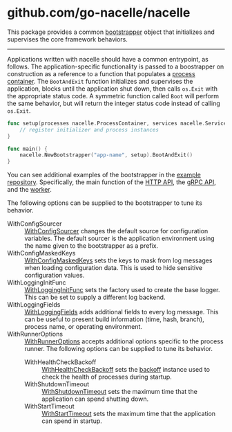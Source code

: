 # github.com/go-nacelle/nacelle

This package provides a common [bootstrapper](https://godoc.org/github.com/go-nacelle/nacelle#Bootstrapper) object that initializes and supervises the core framework behaviors.

---

Applications written with nacelle should have a common entrypoint, as follows. The application-specific functionality is passed to a boostrapper on construction as a reference to a function that populates a [process container](https://nacelle.dev/docs/core/process). The `BootAndExit` function initializes and supervises the application, blocks until the application shut down, then calls `os.Exit` with the appropriate status code. A symmetric function called `Boot` will perform the same behavior, but will return the integer status code instead of calling `os.Exit`.

```go
func setup(processes nacelle.ProcessContainer, services nacelle.ServiceContainer) error {
    // register initializer and process instances
}

func main() {
    nacelle.NewBootstrapper("app-name", setup).BootAndExit()
}
```

You can see additional examples of the bootstrapper in the [example repository](https://github.com/go-nacelle/example). Specifically, the main function of the [HTTP API](https://github.com/go-nacelle/example/blob/843979aaa86786784a1ca3646e8d0d1f69e29c65/cmd/http-api/main.go#L17), the [gRPC API](https://github.com/go-nacelle/example/blob/843979aaa86786784a1ca3646e8d0d1f69e29c65/cmd/grpc-api/main.go#L16), and the [worker](https://github.com/go-nacelle/example/blob/843979aaa86786784a1ca3646e8d0d1f69e29c65/cmd/worker/main.go#L17).

The following options can be supplied to the bootstrapper to tune its behavior.

<dl>
  <dt>WithConfigSourcer</dt>
  <dd><a href="https://godoc.org/github.com/go-nacelle/nacelle#WithConfigSourcer">WithConfigSourcer</a> changes the default source for configuration variables. The default sourcer is the application environment using the name given to the bootstrapper as a prefix.</dd>

  <dt>WithConfigMaskedKeys</dt>
  <dd><a href="https://godoc.org/github.com/go-nacelle/nacelle#WithConfigMaskedKeys">WithConfigMaskedKeys</a> sets the keys to mask from log messages when loading configuration data. This is used to hide sensitive configuration values.</dd>

  <dt>WithLoggingInitFunc</dt>
  <dd><a href="https://godoc.org/github.com/go-nacelle/nacelle#WithLoggingInitFunc">WithLoggingInitFunc</a> sets the factory used to create the base logger. This can be set to supply a different log backend.</dd>

  <dt>WithLoggingFields</dt>
  <dd><a href="https://godoc.org/github.com/go-nacelle/nacelle#WithLoggingFields">WithLoggingFields</a> adds additional fields to every log message. This can be useful to present build information (time, hash, branch), process name, or operating environment.</dd>

  <dt>WithRunnerOptions</dt>
  <dd>
    <a href="https://godoc.org/github.com/go-nacelle/nacelle#WithRunnerOptions">WithRunnerOptions</a> accepts additional options specific to the process runner. The following options can be supplied to tune its behavior.
    <!---->
    <dl>
      <dt>WithHealthCheckBackoff</dt>
      <dd><a href="https://godoc.org/github.com/go-nacelle/process#WithHealthCheckBackoff">WithHealthCheckBackoff</a> sets the <a href="https://github.com/efritz/backoff">backoff</a> instance used to check the health of processes during startup. </dd>
      <!---->
      <dt>WithShutdownTimeout</dt>
      <dd><a href="https://godoc.org/github.com/go-nacelle/process#WithShutdownTimeout">WithShutdownTimeout</a> sets the maximum time that the application can spend shutting down.</dd>
      <!---->
      <dt>WithStartTimeout</dt>
      <dd><a href="https://godoc.org/github.com/go-nacelle/process#WithStartTimeout">WithStartTimeout</a> sets the maximum time that the application can spend in startup.</dd>
    </dl>
  </dd>
</dl>
